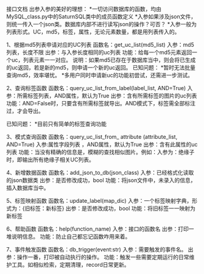 接口文档
出参入参的美好的理想：
*一切访问数据库的函数，均由MySQL_class.py中的SaturnSQL类中的成员函数定义
*入参如果涉及json文件，则统一传入一个json类。数据库内部不进行读写json的操作？可否？
*入参一般为列表形式。UC，md5，标签，属性，无论元素数量，都是用列表传入的。


1、根据md5列表申请对应的UC列表
函数名：get_uc_list(md5_list)
入参：md5列表，长度不限
出参：与入参长度相同的uc列表
功能：给每一个md5元素返回一个uc，列表元素一一对应。
说明：如果md5已存在于数据库当中，则会将已生成的uc返回，若是新的md5，则申请一个新的uc返回。
已知问题：
*暂时无法批量查询md5，效率堪忧。
*多用户同时申请新uc的功能初尝试，还需进一步测试。

2、查询标签函数
函数名：query_uc_list_from_label(label_list, AND=True)
入参：所需标签列表，AND属性，默认为True
出参：含有所需标签的图片的uc列表
功能：AND=False时，只要含有所需标签就导出。AND模式下，标签需全部标注过，才会导出。

已知问题：
*目前只有简单的标签查询功能

3、模式查询函数
函数名：query_uc_list_from_ attribute (attribute_list, AND=True) 
入参:属性字段列表 ，AND属性，默认为True
出参：含有此属性的uc列表
功能：当没有精确的信息是，模糊的查找相似图片。例如：入参为：绝缘子时，即输出所有绝缘子相关UC列表。

4、新增数据函数
函数名：add_json_to_db(json_class)
入参：已经格式化读取的json数据类
出参：是否修改成功，bool
功能：将json文件中，未录入的信息，插入数据库当中。

5、标签映射函数
函数名：update_label(map_dic)
入参：一个标签映射字典，形式为：{旧标签：新标签}
出参：是否修改成功，bool
功能：将旧标签一一映射为新标签

6、帮助函数
函数名：help(function_name)
入参：接口的函数名
出参：打印一堆说明信息。
功能：防止自己都忘记函数咋用来着。

7、事件触发函数
函数名：db_trigger(event:str)
入参：需要触发的事件名。
出参：操作一番，打印被自动执行的操作。
功能：触发一些需要定期运行的日常维护工具。如相似检索，定期清理，record日常更新。

